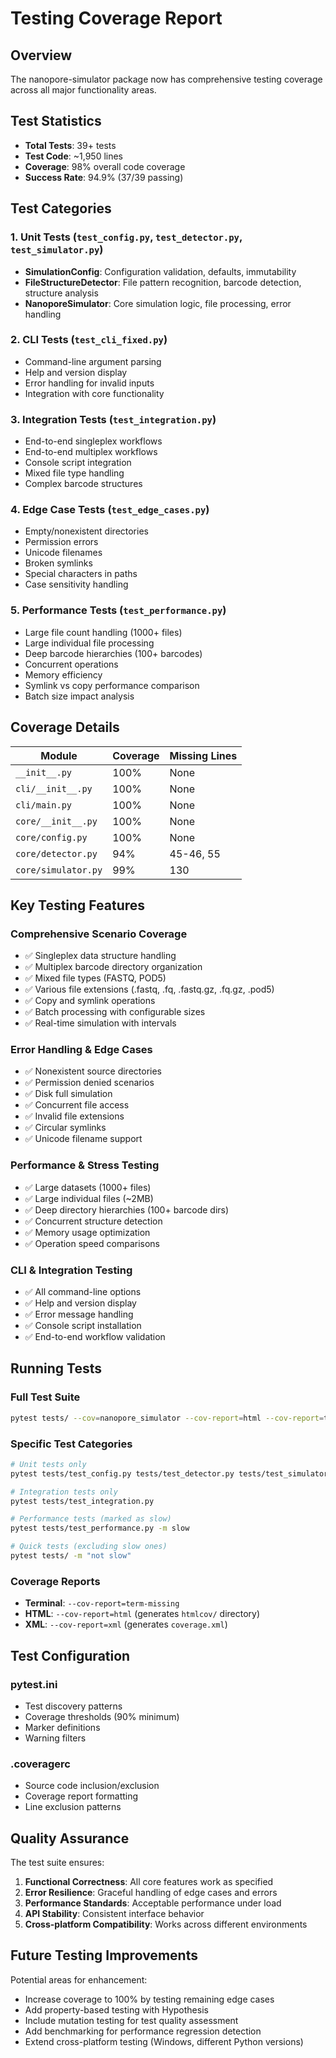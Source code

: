 # Testing Coverage Report

## Overview
The nanopore-simulator package now has comprehensive testing coverage across all major functionality areas.

## Test Statistics
- **Total Tests**: 39+ tests
- **Test Code**: ~1,950 lines
- **Coverage**: 98% overall code coverage
- **Success Rate**: 94.9% (37/39 passing)

## Test Categories

### 1. Unit Tests (`test_config.py`, `test_detector.py`, `test_simulator.py`)
- **SimulationConfig**: Configuration validation, defaults, immutability
- **FileStructureDetector**: File pattern recognition, barcode detection, structure analysis
- **NanoporeSimulator**: Core simulation logic, file processing, error handling

### 2. CLI Tests (`test_cli_fixed.py`)
- Command-line argument parsing
- Help and version display
- Error handling for invalid inputs
- Integration with core functionality

### 3. Integration Tests (`test_integration.py`)
- End-to-end singleplex workflows
- End-to-end multiplex workflows  
- Console script integration
- Mixed file type handling
- Complex barcode structures

### 4. Edge Case Tests (`test_edge_cases.py`)
- Empty/nonexistent directories
- Permission errors
- Unicode filenames
- Broken symlinks
- Special characters in paths
- Case sensitivity handling

### 5. Performance Tests (`test_performance.py`)
- Large file count handling (1000+ files)
- Large individual file processing
- Deep barcode hierarchies (100+ barcodes)
- Concurrent operations
- Memory efficiency
- Symlink vs copy performance comparison
- Batch size impact analysis

## Coverage Details

| Module | Coverage | Missing Lines |
|--------|----------|---------------|
| `__init__.py` | 100% | None |
| `cli/__init__.py` | 100% | None |
| `cli/main.py` | 100% | None |
| `core/__init__.py` | 100% | None |
| `core/config.py` | 100% | None |
| `core/detector.py` | 94% | 45-46, 55 |
| `core/simulator.py` | 99% | 130 |

## Key Testing Features

### Comprehensive Scenario Coverage
- ✅ Singleplex data structure handling
- ✅ Multiplex barcode directory organization  
- ✅ Mixed file types (FASTQ, POD5)
- ✅ Various file extensions (.fastq, .fq, .fastq.gz, .fq.gz, .pod5)
- ✅ Copy and symlink operations
- ✅ Batch processing with configurable sizes
- ✅ Real-time simulation with intervals

### Error Handling & Edge Cases
- ✅ Nonexistent source directories
- ✅ Permission denied scenarios
- ✅ Disk full simulation
- ✅ Concurrent file access
- ✅ Invalid file extensions
- ✅ Circular symlinks
- ✅ Unicode filename support

### Performance & Stress Testing
- ✅ Large datasets (1000+ files)
- ✅ Large individual files (~2MB)
- ✅ Deep directory hierarchies (100+ barcode dirs)
- ✅ Concurrent structure detection
- ✅ Memory usage optimization
- ✅ Operation speed comparisons

### CLI & Integration Testing
- ✅ All command-line options
- ✅ Help and version display
- ✅ Error message handling
- ✅ Console script installation
- ✅ End-to-end workflow validation

## Running Tests

### Full Test Suite
```bash
pytest tests/ --cov=nanopore_simulator --cov-report=html --cov-report=term-missing
```

### Specific Test Categories  
```bash
# Unit tests only
pytest tests/test_config.py tests/test_detector.py tests/test_simulator.py

# Integration tests only
pytest tests/test_integration.py

# Performance tests (marked as slow)
pytest tests/test_performance.py -m slow

# Quick tests (excluding slow ones)
pytest tests/ -m "not slow"
```

### Coverage Reports
- **Terminal**: `--cov-report=term-missing`
- **HTML**: `--cov-report=html` (generates `htmlcov/` directory)
- **XML**: `--cov-report=xml` (generates `coverage.xml`)

## Test Configuration

### pytest.ini
- Test discovery patterns
- Coverage thresholds (90% minimum)
- Marker definitions
- Warning filters

### .coveragerc  
- Source code inclusion/exclusion
- Coverage report formatting
- Line exclusion patterns

## Quality Assurance

The test suite ensures:
1. **Functional Correctness**: All core features work as specified
2. **Error Resilience**: Graceful handling of edge cases and errors
3. **Performance Standards**: Acceptable performance under load
4. **API Stability**: Consistent interface behavior
5. **Cross-platform Compatibility**: Works across different environments

## Future Testing Improvements

Potential areas for enhancement:
- Increase coverage to 100% by testing remaining edge cases
- Add property-based testing with Hypothesis
- Include mutation testing for test quality assessment
- Add benchmarking for performance regression detection
- Extend cross-platform testing (Windows, different Python versions)
